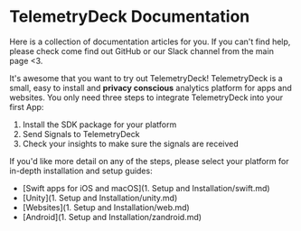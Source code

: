# TelemetryDeck Documentation

Here is a collection of documentation articles for you. If you can't find help, please check come find out GitHub or our Slack channel from the main page <3.


It's awesome that you want to try out TelemetryDeck! TelemetryDeck is a small, easy to install and **privacy conscious** analytics platform for apps and websites. You only need three steps to integrate TelemetryDeck into your first App:

1. Install the SDK package for your platform
2. Send Signals to TelemetryDeck
3. Check your insights to make sure the signals are received

If you'd like more detail on any of the steps, please select your platform for in-depth installation and setup guides:

- [Swift apps for iOS and macOS](1. Setup and Installation/swift.md)
- [Unity](1. Setup and Installation/unity.md)
- [Websites](1. Setup and Installation/web.md)
- [Android](1. Setup and Installation/zandroid.md)
